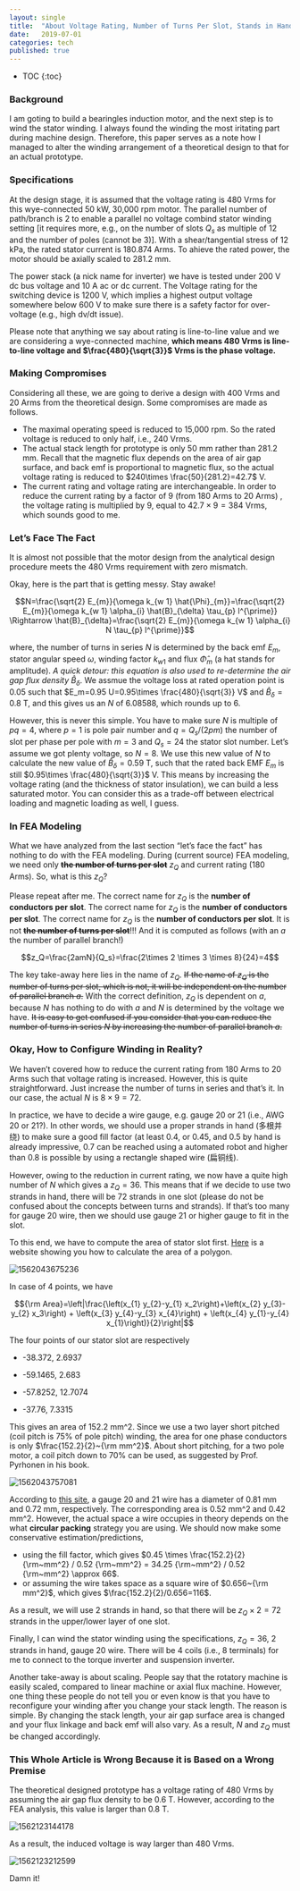 ```yaml
---
layout: single
title:  "About Voltage Rating, Number of Turns Per Slot, Stands in Hand, etc."
date:   2019-07-01
categories: tech
published: true
---
```


* TOC
{:toc}
### Background

I am goting to build a bearingles induction motor, and the next step is to wind the stator winding. I always found the winding the most iritating part during machine design. Therefore, this paper serves as a note  how I managed to alter the winding arrangement of a theoretical design to that for an actual prototype.

### Specifications

At the design stage, it is assumed that the voltage rating is 480 Vrms for this wye-connected 50 kW, 30,000 rpm motor. The parallel number of path/branch is 2 to enable a parallel no voltage combind stator winding setting [it requires more, e.g., on the number of slots $Q_s$ as multiple of 12 and the number of poles (cannot be 3)]. With a shear/tangential stress of 12 kPa, the rated stator current is 180.874 Arms. To ahieve the rated power, the motor should be axially scaled to 281.2 mm.

The power stack (a nick name for inverter) we have is tested under 200 V dc bus voltage and 10 A ac or dc current. The Voltage rating for the switching device is 1200 V, which implies a highest output voltage somewhere below 600 V to make sure there is a safety factor for over-voltage (e.g., high dv/dt issue). 

Please note that anything we say about rating is line-to-line value and we are considering a wye-connected machine, **which means 480 Vrms is line-to-line voltage and $\frac{480}{\sqrt{3}}$ Vrms is the phase voltage.**

### Making Compromises

Considering all these, we are going to derive a design with 400 Vrms and 20 Arms from the theoretical design. Some compromises are made as follows.

- The maximal operating speed is reduced to 15,000 rpm. So the rated voltage is reduced to only half, i.e., 240 Vrms.
- The actual stack length for prototype is only 50 mm rather than 281.2 mm. Recall that the magnetic flux depends on the area of air gap surface, and back emf is proportional to magnetic flux, so the actual voltage rating is reduced to $240\times \frac{50}{281.2}=42.7$ V.
- The current rating and voltage rating are interchangeable. In order to reduce the current rating by a factor of 9 (from 180 Arms to 20 Arms) , the voltage rating is multiplied by 9, equal to $42.7\times 9=384$ Vrms, which sounds good to me.

### Let’s Face The Fact

It is almost not possible that the motor design from the analytical design procedure meets the 480 Vrms requirement with zero mismatch.

Okay, here is the part that is getting messy. Stay awake!

$$N=\frac{\sqrt{2} E_{m}}{\omega k_{w 1} \hat{\Phi}_{m}}=\frac{\sqrt{2} E_{m}}{\omega k_{w 1} \alpha_{i} \hat{B}_{\delta} \tau_{p} l^{\prime}} \Rightarrow \hat{B}_{\delta}=\frac{\sqrt{2} E_{m}}{\omega k_{w 1} \alpha_{i} N \tau_{p} l^{\prime}}$$

where, the number of turns in series $N$ is determined by the back emf $E_m$, stator angular speed $\omega$, winding factor $k_{w1}$ and flux $\hat\Phi_m$ (a hat stands for amplitude). _A quick detour: this equation is also used to re-determine the air gap flux density_ $\hat B_\delta$. We assmue the voltage loss at rated operation point is 0.05 such that $E_m=0.95 U=0.95\times \frac{480}{\sqrt{3}} V$ and $\hat B_\delta=0.8$ T, and this gives us an $N$ of 6.08588, which rounds up to 6. 

However, this is never this simple. You have to make sure $N$ is multiple of $pq=4$, where $p=1$ is pole pair number and $q=Q_s/(2pm)$ the number of slot per phase per pole with $m=3$ and $Q_s=24$ the stator slot number. Let’s assume we got plenty voltage, so $N=8$. We use this new value of $N$ to calculate the new value of $\hat B_\delta=0.59$ T, such that the rated back EMF $E_m$ is still $0.95\times \frac{480}{\sqrt{3}}$ V. This means by increasing the voltage rating (and the thickness of stator insulation), we can build a less saturated motor. You can consider this as a trade-off between electrical loading and magnetic loading as well, I guess.

### In FEA Modeling

What we have analyzed from the last section “let’s face the fact” has nothing to do with the FEA modeling. During (current source) FEA modeling, we need only ~~**the number of turns per slot**~~ $z_Q$ and current rating (180 Arms). So, what is this $z_Q$?

Please repeat after me. The correct name for $z_Q$ is the **number of conductors per slot**. The correct name for $z_Q$ is the **number of conductors per slot**. The correct name for $z_Q$ is the **number of conductors per slot**. It is not ~~**the number of turns per slot**~~!!! And it is computed as follows (with an $a$ the number of parallel branch!)

$$z_Q=\frac{2amN}{Q_s}=\frac{2\times 2 \times 3 \times 8}{24}=4$$



The key take-away here lies in the name of $z_Q$. ~~If the name of $z_Q$ is the number of turns per slot, which is not, it will be independent on the number of parallel branch $a$.~~ With the correct definition, $z_Q$ is dependent on $a$, because $N$ has nothing to do with $a$ and $N$ is determined by the voltage we have. ~~It is easy to get confused if you consider that you can reduce the number of turns in series $N$ by increasing the number of parallel branch $a$.~~

### Okay, How to Configure Winding in Reality?

We haven’t covered how to reduce the current rating from 180 Arms to 20 Arms such that voltage rating is increased. However, this is quite straightforward. Just increase the number of turns in series and that’s it. In our case, the actual $N$ is $8\times9=72$.

In practice, we have to decide a wire gauge, e.g. gauge 20 or 21 (i.e., AWG 20 or 21?). In other words, we should use a proper strands in hand (多根并绕) to make sure a good fill factor (at least 0.4, or 0.45, and 0.5 by hand is already impressive, 0.7 can be reached using a automated robot and higher than 0.8 is possible by using a rectangle shaped wire (扁铜线). 

However, owing to the reduction in current rating, we now have a quite high number of $N$ which gives a $z_Q=36$. This means that if we decide to use two strands in hand,  there will be $72$ strands in one slot (please do not be confused about the concepts between turns and strands). If that’s too many for gauge 20 wire, then we should use gauge 21 or higher gauge to fit in the slot.

To this end, we have to compute the area of stator slot first. [Here](https://www.mathopenref.com/coordpolygonarea.html) is a website showing you how to calculate the area of a polygon. 

![1562043675236](/assets/images/1562043675236.png)

In case of 4 points, we have

$${\rm Area}=\left|\frac{\left(x_{1} y_{2}-y_{1} x_2\right)+\left(x_{2} y_{3}-y_{2} x_3\right) + \left(x_{3} y_{4}-y_{3} x_{4}\right) + \left(x_{4} y_{1}-y_{4} x_{1}\right)}{2}\right|$$

The four points of our stator slot are respectively

- -38.372, 2.6937

- -59.1465, 2.683
- -57.8252, 12.7074
- -37.76, 7.3315

This gives an area of 152.2 mm^2. Since we use a two layer short pitched (coil pitch is 75% of pole pitch) winding, the area for one phase conductors is only $\frac{152.2}{2}~{\rm mm^2}$. About short pitching, for a two pole motor, a coil pitch down to 70% can be used, as suggested by Prof. Pyrhonen in his book.

![1562043757081](/assets/images/1562043757081.png)

According to [this site](https://www.engineeringtoolbox.com/awg-wire-gauge-d_731.html), a gauge 20 and 21 wire has a diameter of 0.81 mm and 0.72 mm, respectively. The corresponding area is 0.52 mm^2 and 0.42 mm^2. However, the actual space a wire occupies in theory depends on the what **circular packing** strategy you are using. We should now make some conservative estimation/predictions, 

- using the fill factor, which gives $0.45 \times \frac{152.2}{2} {\rm~mm^2} / 0.52 {\rm~mm^2} = 34.25 {\rm~mm^2} / 0.52 {\rm~mm^2} \approx 66$. 
- or assuming the wire takes space as a square wire of $0.656~{\rm mm^2}$, which gives $\frac{152.2}{2}/0.656=116$.

As a result, we will use 2 strands in hand, so that there will be $z_Q\times 2=72$ strands in the upper/lower layer of one slot.



Finally, I can wind the stator winding using the specifications, $z_Q=36$, 2 strands in hand, gauge 20 wire. There will be 4 coils (i.e., 8 terminals) for me to connect to the torque inverter and suspension inverter.



Another take-away is about scaling. People say that the rotatory machine is easily scaled, compared to linear machine or axial flux machine. However, one thing these people do not tell you or even know is that you have to reconfigure your winding after you change your stack length. The reason is simple. By changing the stack length, your air gap surface area is changed and your flux linkage and back emf will also vary. As a result, $N$ and $z_Q$ must be changed accordingly.



### This Whole Article is Wrong Because it is Based on a Wrong Premise

The theoretical designed prototype has a voltage rating of 480 Vrms by assuming the air gap flux density to be 0.6 T. However, according to the FEA analysis, this value is larger than 0.8 T. 

![1562123144178](assets/images/1562123144178.png)

As a result, the induced voltage is way larger than 480 Vrms.

![1562123212599](/assets/images/1562123212599.png)



Damn it!

